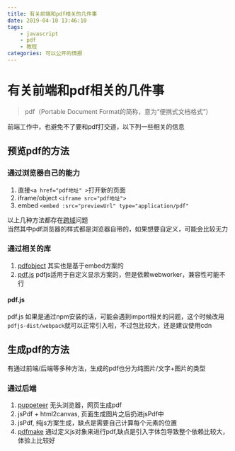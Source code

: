 ```yaml
---
title: 有关前端和pdf相关的几件事
date: 2019-04-10 13:46:10
tags: 
    - javascript
    - pdf
    - 教程
categories: 可以公开的情报
---
```

# 有关前端和pdf相关的几件事

> pdf（Portable Document Format的简称，意为“便携式文档格式”）

前端工作中，也避免不了要和pdf打交道，以下列一些相关的信息

## 预览pdf的方法

### 通过浏览器自己的能力
1. 直接```<a href="pdf地址" >```打开新的页面
2. iframe/object ```<iframe src="pdf地址">```
3. embed ```<embed :src="previewUrl" type="application/pdf"```

以上几种方法都存在[跨域](https://segmentfault.com/a/1190000015597029)问题  
当然其中pdf浏览器的样式都是浏览器自带的，如果想要自定义，可能会比较无力

### 通过相关的库
1. [pdfobject](https://pdfobject.com/) 其实也是基于embed方案的
2. [pdf.js](https://mozilla.github.io/pdf.js/) pdfjs适用于自定义显示方案的，但是依赖webworker，兼容性可能不行

#### pdf.js
pdf.js 如果是通过npm安装的话，可能会遇到import相关的问题，这个时候改用```pdfjs-dist/webpack```就可以正常引入啦，不过包比较大，还是建议使用cdn

## 生成pdf的方法
有通过前端/后端等多种方法，生成的pdf也分为纯图片/文字+图片的类型
### 通过后端
1. [puppeteer](https://github.com/GoogleChrome/puppeteer/blob/v1.14.0/docs/api.md) 无头浏览器，网页生成pdf
2. jsPdf + html2canvas, 页面生成图片之后扔进jsPdf中
3. jsPdf, 纯js方案生成，缺点是需要自己计算每个元素的位置
4. [pdfmake](http://pdfmake.org/#/) 通过定义js对象来进行pdf,缺点是引入字体包导致整个依赖比较大，体验上比较好
